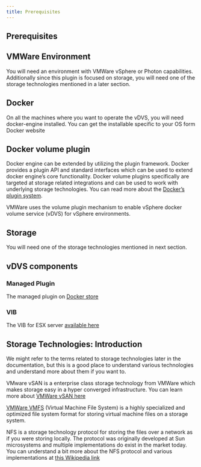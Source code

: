 ```yaml
---
title: Prerequisites
---
```


## Prerequisites
## VMWare Environment

You will need an environment with VMWare vSphere or Photon capabilities. Additionally since this plugin is focused on storage, you will need one of the storage technologies mentioned in a later section.

## Docker
On all the machines where you want to operate the vDVS, you will need docker-engine installed. You can get the installable specific to your OS form Docker website

## Docker volume plugin
Docker engine can be extended by utilizing the plugin framework. Docker provides a plugin API and standard interfaces which can be used to extend docker engine’s core functionality. Docker volume plugins specifically are targeted at storage related integrations and can be used to work with underlying storage technologies. You can read more about the [Docker’s plugin system](https://docs.docker.com/engine/extend/).

VMWare uses the volume plugin mechanism to enable vSphere docker volume service (vDVS) for vSphere environments. 

## Storage 
You will need one of the storage technologies mentioned in next section.

## vDVS components

### Managed Plugin
The managed plugin on [Docker store](https://store.docker.com/plugins/vsphere-docker-volume-service?tab=description)

### VIB
The VIB for ESX server [available here](https://bintray.com/vmware/vDVS)

## Storage Technologies: Introduction

We might refer to the terms related to storage technologies later in the documentation, but this is a good place to understand various technologies and understand more about them if you want to.

VMware vSAN is a enterprise class storage technology from VMWare which makes storage easy in a hyper converged infrastructure.  You can learn more about [VMWare vSAN here](http://www.vmware.com/in/products/virtual-san.html)

[VMWare VMFS](https://pubs.vmware.com/vsphere-50/index.jsp?topic=%2Fcom.vmware.vsphere.storage.doc_50%2FGUID-5EE84941-366D-4D37-8B7B-767D08928888.html) (Virtual Machine File System) is a highly specialized and optimized file system format for storing virtual machine files on a storage system.

NFS is a storage technology protocol for storing the files over a network as if you were storing locally. The protocol was originally developed at Sun microsystems and multiple implementations do exist in the market today. You can understand a bit more about the NFS protocol and various implementations at [this Wikipedia link](https://en.wikipedia.org/wiki/Network_File_System)
